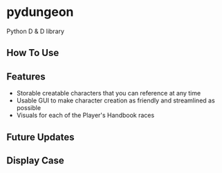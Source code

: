 # pydungeon
Python D &amp; D library

## How To Use


## Features
- Storable creatable characters that you can reference at any time
- Usable GUI to make character creation as friendly and streamlined as possible
- Visuals for each of the Player's Handbook races

## Future Updates


## Display Case
